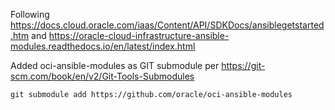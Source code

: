 Following https://docs.cloud.oracle.com/iaas/Content/API/SDKDocs/ansiblegetstarted.htm and https://oracle-cloud-infrastructure-ansible-modules.readthedocs.io/en/latest/index.html

Added oci-ansible-modules as GIT submodule per https://git-scm.com/book/en/v2/Git-Tools-Submodules
```
git submodule add https://github.com/oracle/oci-ansible-modules
```